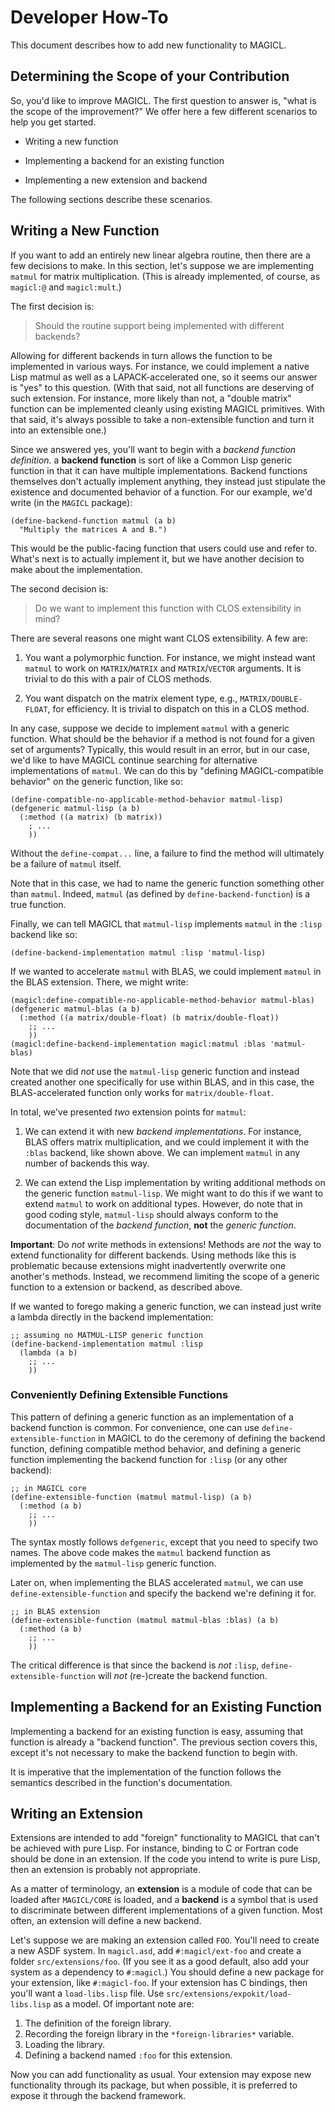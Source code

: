 # Developer How-To

This document describes how to add new functionality to MAGICL.

## Determining the Scope of your Contribution

So, you'd like to improve MAGICL. The first question to answer is,
"what is the scope of the improvement?" We offer here a few different
scenarios to help you get started.

- Writing a new function

- Implementing a backend for an existing function

- Implementing a new extension and backend

The following sections describe these scenarios.


## Writing a New Function

If you want to add an entirely new linear algebra routine, then there
are a few decisions to make. In this section, let's suppose we are
implementing `matmul` for matrix multiplication. (This is already
implemented, of course, as `magicl:@` and `magicl:mult`.)

The first decision is:

> Should the routine support being implemented with different backends?

Allowing for different backends in turn allows the function to be
implemented in various ways. For instance, we could implement a native
Lisp matmul as well as a LAPACK-accelerated one, so it seems our
answer is "yes" to this question. (With that said, not all functions
are deserving of such extension. For instance, more likely than not, a
"double matrix" function can be implemented cleanly using existing
MAGICL primitives. With that said, it's always possible to take a
non-extensible function and turn it into an extensible one.)

Since we answered yes, you'll want to begin with a *backend function
definition*. a **backend function** is sort of like a Common Lisp
generic function in that it can have multiple implementations. Backend
functions themselves don't actually implement anything, they instead
just stipulate the existence and documented behavior of a
function. For our example, we'd write (in the `MAGICL` package):

```
(define-backend-function matmul (a b)
  "Multiply the matrices A and B.")
```

This would be the public-facing function that users could use and
refer to. What's next is to actually implement it, but we have another
decision to make about the implementation.

The second decision is:

> Do we want to implement this function with CLOS extensibility in
mind?

There are several reasons one might want CLOS extensibility. A few are:

1. You want a polymorphic function. For instance, we might instead
want `matmul` to work on `MATRIX`/`MATRIX` and `MATRIX`/`VECTOR`
arguments. It is trivial to do this with a pair of CLOS methods.

2. You want dispatch on the matrix element type, e.g.,
`MATRIX/DOUBLE-FLOAT`, for efficiency. It is trivial to dispatch on
this in a CLOS method.

In any case, suppose we decide to implement `matmul` with a generic
function. What should be the behavior if a method is not found for a
given set of arguments? Typically, this would result in an error, but
in our case, we'd like to have MAGICL continue searching for
alternative implementations of `matmul`. We can do this by "defining
MAGICL-compatible behavior" on the generic function, like so:

```
(define-compatible-no-applicable-method-behavior matmul-lisp)
(defgeneric matmul-lisp (a b)
  (:method ((a matrix) (b matrix))
    ; ...
    ))
```

Without the `define-compat...` line, a failure to find the method will
ultimately be a failure of `matmul` itself.

Note that in this case, we had to name the generic function something
other than `matmul`. Indeed, `matmul` (as defined by
`define-backend-function`) is a true function.

Finally, we can tell MAGICL that `matmul-lisp` implements `matmul` in the
`:lisp` backend like so:

```
(define-backend-implementation matmul :lisp 'matmul-lisp)
```

If we wanted to accelerate `matmul` with BLAS, we could implement
`matmul` in the BLAS extension. There, we might write:

```
(magicl:define-compatible-no-applicable-method-behavior matmul-blas)
(defgeneric matmul-blas (a b)
  (:method ((a matrix/double-float) (b matrix/double-float))
    ;; ...
    ))
(magicl:define-backend-implementation magicl:matmul :blas 'matmul-blas)
```

Note that we did *not* use the `matmul-lisp` generic function and
instead created another one specifically for use within BLAS, and in
this case, the BLAS-accelerated function only works for
`matrix/double-float`.

In total, we've presented *two* extension points for `matmul`:

1. We can extend it with new _backend implementations_. For instance,
BLAS offers matrix multiplication, and we could implement it with the
`:blas` backend, like shown above. We can implement `matmul` in any
number of backends this way.

2. We can extend the Lisp implementation by writing additional methods
on the generic function `matmul-lisp`. We might want to do this if we
want to extend `matmul` to work on additional types. However, do note
that in good coding style, `matmul-lisp` should always conform to the
documentation of the _backend function_, **not** the _generic
function_.

**Important**: Do _not_ write methods in extensions! Methods are *not*
the way to extend functionality for different backends. Using methods
like this is problematic because extensions might inadvertently
overwrite one another's methods. Instead, we recommend limiting the
scope of a generic function to a extension or backend, as described
above.

If we wanted to forego making a generic function, we can instead just
write a lambda directly in the backend implementation:

```
;; assuming no MATMUL-LISP generic function
(define-backend-implementation matmul :lisp
  (lambda (a b)
    ;; ...
    ))
```

### Conveniently Defining Extensible Functions

This pattern of defining a generic function as an implementation of a
backend function is common. For convenience, one can use
`define-extensible-function` in MAGICL to do the ceremony of defining
the backend function, defining compatible method behavior, and
defining a generic function implementing the backend function for
`:lisp` (or any other backend):

```
;; in MAGICL core
(define-extensible-function (matmul matmul-lisp) (a b)
  (:method (a b)
    ;; ...
    ))
```

The syntax mostly follows `defgeneric`, except that you need to
specify two names. The above code makes the `matmul` backend function
as implemented by the `matmul-lisp` generic function.

Later on, when implementing the BLAS accelerated `matmul`, we can use
`define-extensible-function` and specify the backend we're defining it
for.

```
;; in BLAS extension
(define-extensible-function (matmul matmul-blas :blas) (a b)
  (:method (a b)
    ;; ...
    ))
```

The critical difference is that since the backend is *not* `:lisp`,
`define-extensible-function` will *not* (re-)create the backend
function.


## Implementing a Backend for an Existing Function

Implementing a backend for an existing function is easy, assuming that
function is already a "backend function". The previous section covers
this, except it's not necessary to make the backend function to begin
with.

It is imperative that the implementation of the function follows the
semantics described in the function's documentation.


## Writing an Extension

Extensions are intended to add "foreign" functionality to MAGICL that
can't be achieved with pure Lisp. For instance, binding to C or
Fortran code should be done in an extension. If the code you intend to
write is pure Lisp, then an extension is probably not appropriate.

As a matter of terminology, an **extension** is a module of code that
can be loaded after `MAGICL/CORE` is loaded, and a **backend** is a
symbol that is used to discriminate between different implementations
of a given function. Most often, an extension will define a new
backend.

Let's suppose we are making an extension called `FOO`. You'll need to
create a new ASDF system. In `magicl.asd`, add `#:magicl/ext-foo` and
create a folder `src/extensions/foo`. (If you see it as a good
default, also add your system as a dependency to `#:magicl`.)
You should define a new package for your extension, like
`#:magicl-foo`. If your extension has C bindings, then you'll want a
`load-libs.lisp` file. Use `src/extensions/expokit/load-libs.lisp` as
a model. Of important note are:

1. The definition of the foreign library.
2. Recording the foreign library in the `*foreign-libraries*` variable.
3. Loading the library.
4. Defining a backend named `:foo` for this extension.

Now you can add functionality as usual. Your extension may expose new
functionality through its package, but when possible, it is preferred
to expose it through the backend framework.